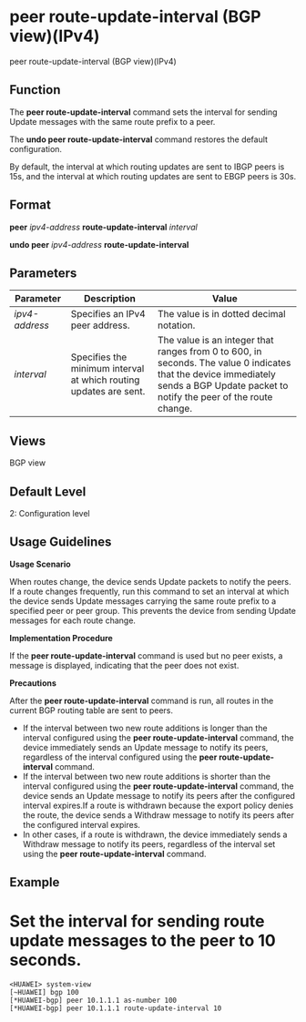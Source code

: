 peer route-update-interval (BGP view)(IPv4)
===========================================

peer route-update-interval (BGP view)(IPv4)

Function
--------



The **peer route-update-interval** command sets the interval for sending Update messages with the same route prefix to a peer.

The **undo peer route-update-interval** command restores the default configuration.



By default, the interval at which routing updates are sent to IBGP peers is 15s, and the interval at which routing updates are sent to EBGP peers is 30s.


Format
------

**peer** *ipv4-address* **route-update-interval** *interval*

**undo peer** *ipv4-address* **route-update-interval**


Parameters
----------

| Parameter | Description | Value |
| --- | --- | --- |
| *ipv4-address* | Specifies an IPv4 peer address. | The value is in dotted decimal notation. |
| *interval* | Specifies the minimum interval at which routing updates are sent. | The value is an integer that ranges from 0 to 600, in seconds. The value 0 indicates that the device immediately sends a BGP Update packet to notify the peer of the route change. |



Views
-----

BGP view


Default Level
-------------

2: Configuration level


Usage Guidelines
----------------

**Usage Scenario**

When routes change, the device sends Update packets to notify the peers. If a route changes frequently, run this command to set an interval at which the device sends Update messages carrying the same route prefix to a specified peer or peer group. This prevents the device from sending Update messages for each route change.

**Implementation Procedure**

If the **peer route-update-interval** command is used but no peer exists, a message is displayed, indicating that the peer does not exist.

**Precautions**

After the **peer route-update-interval** command is run, all routes in the current BGP routing table are sent to peers.

* If the interval between two new route additions is longer than the interval configured using the **peer route-update-interval** command, the device immediately sends an Update message to notify its peers, regardless of the interval configured using the **peer route-update-interval** command.
* If the interval between two new route additions is shorter than the interval configured using the **peer route-update-interval** command, the device sends an Update message to notify its peers after the configured interval expires.If a route is withdrawn because the export policy denies the route, the device sends a Withdraw message to notify its peers after the configured interval expires.
* In other cases, if a route is withdrawn, the device immediately sends a Withdraw message to notify its peers, regardless of the interval set using the **peer route-update-interval** command.

Example
-------

# Set the interval for sending route update messages to the peer to 10 seconds.
```
<HUAWEI> system-view
[~HUAWEI] bgp 100
[*HUAWEI-bgp] peer 10.1.1.1 as-number 100
[*HUAWEI-bgp] peer 10.1.1.1 route-update-interval 10

```